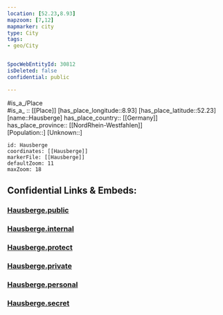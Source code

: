 ```yaml
---
location: [52.23,8.93] 
mapzoom: [7,12] 
mapmarker: city 
type: City
tags:
- geo/City


SpocWebEntityId: 30812
isDeleted: false
confidential: public

---
```

#is_a_/Place  
#is_a_ :: [[Place]] 
[has_place_longitude::8.93] 
[has_place_latitude::52.23] 
[name::Hausberge] 
has_place_country:: [[Germany]]  
has_place_province:: [[NordRhein-Westfahlen]]  
[Population::] 
[Unknown::] 


```leaflet
id: Hausberge
coordinates: [[Hausberge]] 
markerFile: [[Hausberge]] 
defaultZoom: 11 
maxZoom: 18
```


## Confidential Links & Embeds: 

### [Hausberge.public](/_public/\Earth\Continent\Europe\Europe~Central\Germany\Germany~West\Nordrhein-Westfalen\counties~NW\Minden-Lübbecke\cities~Minden-Lübbecke\Porta_WestfalicaHausberge.public.md) 

### [Hausberge.internal](/_internal/\Earth\Continent\Europe\Europe~Central\Germany\Germany~West\Nordrhein-Westfalen\counties~NW\Minden-Lübbecke\cities~Minden-Lübbecke\Porta_WestfalicaHausberge.internal.md) 

### [Hausberge.protect](/_protect/\Earth\Continent\Europe\Europe~Central\Germany\Germany~West\Nordrhein-Westfalen\counties~NW\Minden-Lübbecke\cities~Minden-Lübbecke\Porta_WestfalicaHausberge.protect.md) 

### [Hausberge.private](/_private/\Earth\Continent\Europe\Europe~Central\Germany\Germany~West\Nordrhein-Westfalen\counties~NW\Minden-Lübbecke\cities~Minden-Lübbecke\Porta_WestfalicaHausberge.private.md) 

### [Hausberge.personal](/_personal/\Earth\Continent\Europe\Europe~Central\Germany\Germany~West\Nordrhein-Westfalen\counties~NW\Minden-Lübbecke\cities~Minden-Lübbecke\Porta_WestfalicaHausberge.personal.md) 

### [Hausberge.secret](/_secret/\Earth\Continent\Europe\Europe~Central\Germany\Germany~West\Nordrhein-Westfalen\counties~NW\Minden-Lübbecke\cities~Minden-Lübbecke\Porta_WestfalicaHausberge.secret.md)

